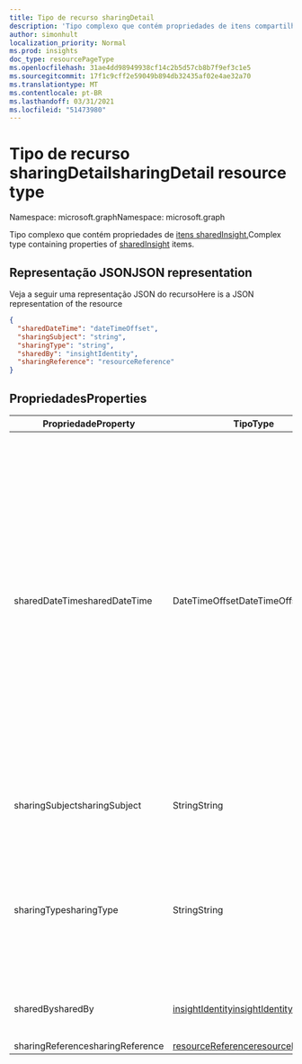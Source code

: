 ```yaml
---
title: Tipo de recurso sharingDetail
description: 'Tipo complexo que contém propriedades de itens compartilhados. '
author: simonhult
localization_priority: Normal
ms.prod: insights
doc_type: resourcePageType
ms.openlocfilehash: 31ae4dd98949938cf14c2b5d57cb8b7f9ef3c1e5
ms.sourcegitcommit: 17f1c9cff2e59049b894db32435af02e4ae32a70
ms.translationtype: MT
ms.contentlocale: pt-BR
ms.lasthandoff: 03/31/2021
ms.locfileid: "51473980"
---
```

# <a name="sharingdetail-resource-type"></a><span data-ttu-id="a4e40-103">Tipo de recurso sharingDetail</span><span class="sxs-lookup"><span data-stu-id="a4e40-103">sharingDetail resource type</span></span>

<span data-ttu-id="a4e40-104">Namespace: microsoft.graph</span><span class="sxs-lookup"><span data-stu-id="a4e40-104">Namespace: microsoft.graph</span></span>

<span data-ttu-id="a4e40-105">Tipo complexo que contém propriedades de [itens sharedInsight.](insights-shared.md)</span><span class="sxs-lookup"><span data-stu-id="a4e40-105">Complex type containing properties of [sharedInsight](insights-shared.md) items.</span></span> 

## <a name="json-representation"></a><span data-ttu-id="a4e40-106">Representação JSON</span><span class="sxs-lookup"><span data-stu-id="a4e40-106">JSON representation</span></span>
<span data-ttu-id="a4e40-107">Veja a seguir uma representação JSON do recurso</span><span class="sxs-lookup"><span data-stu-id="a4e40-107">Here is a JSON representation of the resource</span></span>
<!-- {
  "blockType": "resource",
  "optionalProperties": [

  ],
  "@odata.type": "microsoft.graph.sharingDetail"
}-->
```json
{
  "sharedDateTime": "dateTimeOffset",
  "sharingSubject": "string",
  "sharingType": "string",
  "sharedBy": "insightIdentity",
  "sharingReference": "resourceReference"
}
```

## <a name="properties"></a><span data-ttu-id="a4e40-108">Propriedades</span><span class="sxs-lookup"><span data-stu-id="a4e40-108">Properties</span></span>

| <span data-ttu-id="a4e40-109">Propriedade</span><span class="sxs-lookup"><span data-stu-id="a4e40-109">Property</span></span>              | <span data-ttu-id="a4e40-110">Tipo</span><span class="sxs-lookup"><span data-stu-id="a4e40-110">Type</span></span>          | <span data-ttu-id="a4e40-111">Descrição</span><span class="sxs-lookup"><span data-stu-id="a4e40-111">Description</span></span>  |
| -------------         |-----------    | -------------|
| <span data-ttu-id="a4e40-112">sharedDateTime</span><span class="sxs-lookup"><span data-stu-id="a4e40-112">sharedDateTime</span></span>        | <span data-ttu-id="a4e40-113">DateTimeOffset</span><span class="sxs-lookup"><span data-stu-id="a4e40-113">DateTimeOffset</span></span>| <span data-ttu-id="a4e40-114">A data e a hora em que o arquivo foi compartilhado pela última vez.</span><span class="sxs-lookup"><span data-stu-id="a4e40-114">The date and time the file was last shared.</span></span> <span data-ttu-id="a4e40-115">O carimbo de data/hora representa informações de data e hora usando o formato ISO 8601 e está sempre no horário UTC.</span><span class="sxs-lookup"><span data-stu-id="a4e40-115">The timestamp represents date and time information using ISO 8601 format and is always in UTC time.</span></span> <span data-ttu-id="a4e40-116">Por exemplo, meia-noite em UTC no dia 1º de janeiro de 2014 teria esta aparência: `2014-01-01T00:00:00Z`.</span><span class="sxs-lookup"><span data-stu-id="a4e40-116">For example, midnight UTC on Jan 1, 2014 would look like this: `2014-01-01T00:00:00Z`.</span></span> <span data-ttu-id="a4e40-117">Somente leitura.</span><span class="sxs-lookup"><span data-stu-id="a4e40-117">Read-only.</span></span>  |
| <span data-ttu-id="a4e40-118">sharingSubject</span><span class="sxs-lookup"><span data-stu-id="a4e40-118">sharingSubject</span></span>        | <span data-ttu-id="a4e40-119">String</span><span class="sxs-lookup"><span data-stu-id="a4e40-119">String</span></span>          | <span data-ttu-id="a4e40-120">O assunto com o qual o documento foi compartilhado.</span><span class="sxs-lookup"><span data-stu-id="a4e40-120">The subject with which the document was shared.</span></span> |
| <span data-ttu-id="a4e40-121">sharingType</span><span class="sxs-lookup"><span data-stu-id="a4e40-121">sharingType</span></span>             | <span data-ttu-id="a4e40-122">String</span><span class="sxs-lookup"><span data-stu-id="a4e40-122">String</span></span>        | <span data-ttu-id="a4e40-123">Determina como o documento foi compartilhado, pode ser por um "Link", "Attachment", "Group", "Site".</span><span class="sxs-lookup"><span data-stu-id="a4e40-123">Determines the way the document was shared, can be by a "Link", "Attachment", "Group", "Site".</span></span>     |
| <span data-ttu-id="a4e40-124">sharedBy</span><span class="sxs-lookup"><span data-stu-id="a4e40-124">sharedBy</span></span>                | [<span data-ttu-id="a4e40-125">insightIdentity</span><span class="sxs-lookup"><span data-stu-id="a4e40-125">insightIdentity</span></span>](insights-insightidentity.md)      | <span data-ttu-id="a4e40-126">O usuário que compartilhou o documento.</span><span class="sxs-lookup"><span data-stu-id="a4e40-126">The user who shared the document.</span></span>  |
| <span data-ttu-id="a4e40-127">sharingReference</span><span class="sxs-lookup"><span data-stu-id="a4e40-127">sharingReference</span></span>        | [<span data-ttu-id="a4e40-128">resourceReference</span><span class="sxs-lookup"><span data-stu-id="a4e40-128">resourceReference</span></span>](insights-resourcereference.md)      |  |

